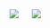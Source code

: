 <a href="https://www.instagram.com/csesc_41st/" target="_blank"> 
<img  src="http://img.shields.io/badge/-csesc_41st-pink?style=social&logo=Instagram&link=https://instagram.com/csesc_41st/"
        style="height : auto; margin-left : 10px; margin-right : 10px;"/></a>
<a href=""> 
 <img src="http://img.shields.io/badge/-inha_cse@naver.com-white?style=social&logo=Naver&link="
        style="height : auto; margin-left : 10px; margin-right: 10px;"/></a>
        


